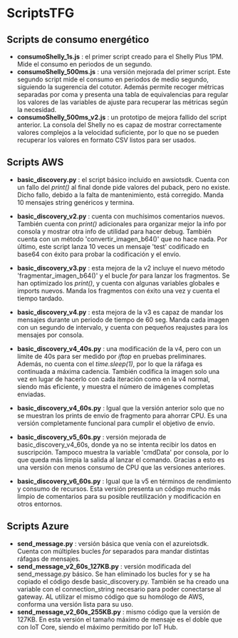 # ScriptsTFG
## Scripts de consumo energético
* **consumoShelly_1s.js** : el primer script creado para el Shelly Plus 1PM. Mide el consumo en periodos de un segundo.
* **consumoShelly_500ms.js** : una versión mejorada del primer script. Este segundo script mide el consumo en periodos de medio segundo, siguiendo la sugerencia del cotutor. Además permite recoger métricas separadas por coma y presenta una tabla de equivalencias para regular los valores de las variables de ajuste para recuperar las métricas según la necesidad.
* **consumoShelly_500ms_v2.js** : un prototipo de mejora fallido del script anterior. La consola del Shelly no es capaz de mostrar correctamente valores complejos a la velocidad suficiente, por lo que no se pueden recuperar los valores en formato CSV listos para ser usados.

## Scripts AWS
* **basic_discovery.py** : el script básico incluido en awsiotsdk. Cuenta con un fallo del *print()* al final donde pide valores del puback, pero no existe. Dicho fallo, debido a la falta de mantenimiento, está corregido. Manda 10 mensajes string genéricos y termina.

* **basic_discovery_v2.py** : cuenta con muchísimos comentarios nuevos. También cuenta con *print()* adicionales para organizar mejor la info por consola y mostrar otra info de utilidad para hacer debug. También cuenta con un método 'convertir_imagen_b64()' que no hace nada. 
Por último, este script lanza 10 veces un mensaje 'test' codificado en base64 con éxito para probar la codificación y el envío.

* **basic_discovery_v3.py** : esta mejora de la v2 incluye el nuevo método 'fragmentar_imagen_b64()' y el bucle *for* para lanzar los fragmentos. Se han optimizado los *print()*, y cuenta con algunas variables globales e imports nuevos. Manda los fragmentos con éxito una vez y cuenta el tiempo tardado.
  
* **basic_discovery_v4.py** : esta mejora de la v3 es capaz de mandar los mensajes durante un periodo de tiempo de 60 seg. Manda cada imagen con un segundo de intervalo, y cuenta con pequeños reajustes para los mensajes por consola.
  
* **basic_discovery_v4_40s.py** : una modificación de la v4, pero con un límite de 40s para ser medido por *iftop* en pruebas preliminares. Además, no cuenta con el *time.sleep(1)*, por lo que la ráfaga es continuada a máxima cadencia. 
También codifica la imagen solo una vez en lugar de hacerlo con cada iteración como en la v4 normal, siendo más eficiente, y muestra el número de imágenes completas enviadas.
* **basic_discovery_v4_60s.py** : Igual que la versión anterior solo que no se muestran los prints de envio de fragmento para ahorrar CPU. Es una versión completamente funcional para cumplir el objetivo de envío.

* **basic_discovery_v5_60s.py** : versión mejorada de basic_discovery_v4_60s, donde ya no se intenta recibir los datos en suscripción. Tampoco muestra la variable 'cmdData' por consola, por lo que queda más limpia la salida al lanzar el comando. Gracias a esto es una versión con menos consumo de CPU que las versiones anteriores.

* **basic_discovery_v6_60s.py** : Igual que la v5 en términos de rendimiento y consumo de recursos. Esta versión presenta un código mucho más limpio de comentarios para su posible reutilización y modificación en otros entornos.

## Scripts Azure
* **send_message.py** : versión básica que venía con el azureiotsdk. Cuenta con múltiples bucles *for* separados para mandar distintas ráfagas de mensajes.
* **send_message_v2_60s_127KB.py** : versión modificada del send_message.py básico. Se han eliminado los bucles for y se ha copiado el código desde basic_discovery.py. También se ha creado una variable con el connection_string necesario para poder conectarse al gateway. AL utilizar el mismo código que su homólogo de AWS, conforma una versión lista para su uso.
* **send_message_v2_60s_255KB.py** : mismo código que la versión de 127KB. En esta versión el tamaño máximo de mensaje es el doble que con IoT Core, siendo el máximo permitido por IoT Hub.
